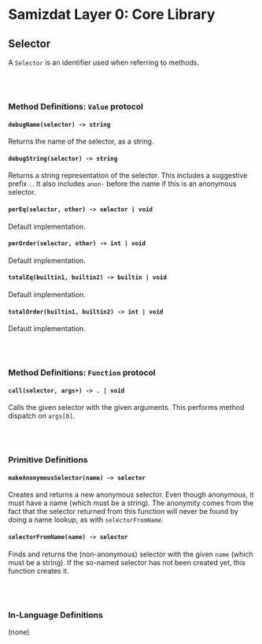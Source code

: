 Samizdat Layer 0: Core Library
==============================

Selector
-------

A `Selector` is an identifier used when referring to methods.


<br><br>
### Method Definitions: `Value` protocol

#### `debugName(selector) -> string`

Returns the name of the selector, as a string.

#### `debugString(selector) -> string`

Returns a string representation of the selector. This includes a suggestive
prefix `.`. It also includes `anon-` before the name if this is an anonymous
selector.

#### `perEq(selector, other) -> selector | void`

Default implementation.

#### `perOrder(selector, other) -> int | void`

Default implementation.

#### `totalEq(builtin1, builtin2) -> builtin | void`

Default implementation.

#### `totalOrder(builtin1, builtin2) -> int | void`

Default implementation.


<br><br>
### Method Definitions: `Function` protocol

#### `call(selector, args+) -> . | void`

Calls the given selector with the given arguments. This performs method
dispatch on `args[0]`.


<br><br>
### Primitive Definitions

#### `makeAnonymousSelector(name) -> selector`

Creates and returns a new anonymous selector. Even though anonymous,
it must have a name (which must be a string). The anonymity comes from
the fact that the selector returned from this function will never be
found by doing a name lookup, as with `selectorFromName`.

#### `selectorFromName(name) -> selector`

Finds and returns the (non-anonymous) selector with the given `name` (which
must be a string). If the so-named selector has not been created yet, this
function creates it.


<br><br>
### In-Language Definitions

(none)
